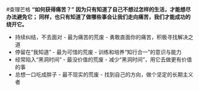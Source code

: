 #查理芒格 
**“如何获得痛苦？”**
**因为只有知道了自己不想过怎样的生活，才能想尽办法避免它；
同样，也只有知道了做哪些事会让我们走向痛苦，我们才能成功的绕开它。**


- 持续纠结，不去面对 - 最为痛苦的荒废 - 勇敢直面你的痛苦，积极寻找解决之道
- 停留在“我知道” - 最为可惜的荒废 - 训练和培养“知行合一”的意识与能力
- 经常陷入“黑洞时间” - 最没价值的荒废 - 减少“黑洞时间”，用它去做更有价值的事
- 总想一口吃成胖子 - 最不现实的荒废 - 找到自己的方向，做个坚定的长期主义者
